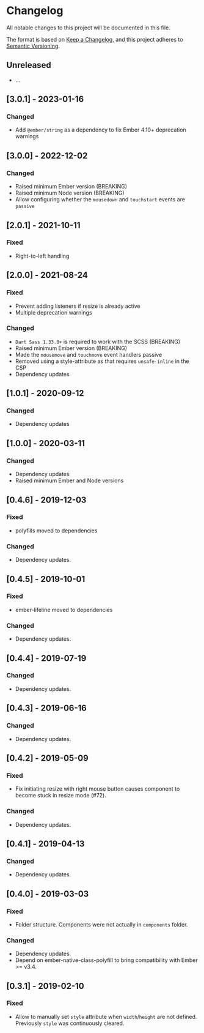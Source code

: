 # Changelog
All notable changes to this project will be documented in this file.

The format is based on [Keep a Changelog](https://keepachangelog.com/en/1.0.0/),
and this project adheres to [Semantic Versioning](https://semver.org/spec/v2.0.0.html).


## Unreleased
- …

## [3.0.1] - 2023-01-16
### Changed
- Add `@ember/string` as a dependency to fix Ember 4.10+ deprecation warnings

## [3.0.0] - 2022-12-02
### Changed
- Raised minimum Ember version (BREAKING)
- Raised minimum Node version (BREAKING)
- Allow configuring whether the `mousedown` and `touchstart` events are `passive`

## [2.0.1] - 2021-10-11
### Fixed
- Right-to-left handling

## [2.0.0] - 2021-08-24
### Fixed
- Prevent adding listeners if resize is already active
- Multiple deprecation warnings

### Changed
- `Dart Sass 1.33.0+` is required to work with the SCSS (BREAKING)
- Raised minimum Ember version (BREAKING)
- Made the `mousemove` and `touchmove` event handlers passive
- Removed using a style-attribute as that requires `unsafe-inline` in the CSP
- Dependency updates

## [1.0.1] - 2020-09-12
### Changed
- Dependency updates

## [1.0.0] - 2020-03-11
### Changed
- Dependency updates
- Raised minimum Ember and Node versions

## [0.4.6] - 2019-12-03
### Fixed
- polyfills moved to dependencies

### Changed
- Dependency updates.

## [0.4.5] - 2019-10-01
### Fixed
- ember-lifeline moved to dependencies

### Changed
- Dependency updates.

## [0.4.4] - 2019-07-19
### Changed
- Dependency updates.

## [0.4.3] - 2019-06-16
### Changed
- Dependency updates.

## [0.4.2] - 2019-05-09
### Fixed
- Fix initiating resize with right mouse button causes component to become stuck in resize mode (#72).

### Changed
- Dependency updates.

## [0.4.1] - 2019-04-13
### Changed
- Dependency updates.

## [0.4.0] - 2019-03-03
### Fixed
- Folder structure. Components were not actually in `components` folder.

### Changed
- Dependency updates.
- Depend on ember-native-class-polyfill to bring compatibility with Ember >= v3.4.

## [0.3.1] - 2019-02-10
### Fixed
- Allow to manually set `style` attribute when `width`/`height` are not defined. Previously `style` was continuously cleared.
